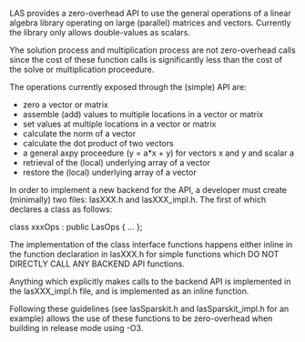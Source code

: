 LAS provides a zero-overhead API to use the general operations of a linear algebra library operating on large (parallel) matrices and vectors. Currently the library only allows double-values as scalars.

Yhe solution process and multiplication process are not zero-overhead calls since the cost of these function calls is significantly less than the cost of the solve or multiplication proceedure.

The operations currently exposed through the (simple) API are:
 - zero a vector or matrix
 - assemble (add) values to multiple locations in a vector or matrix
 - set values at multiple locations in a vector or matrix
 - calculate the norm of a vector
 - calculate the dot product of two vectors
 - a general axpy proceedure (y = a*x + y) for vectors x and y and scalar a
 - retrieval of the (local) underlying array of a vector
 - restore the (local) underlying array of a vector

In order to implement a new backend for the API, a developer must create (minimally) two files:
lasXXX.h and lasXXX_impl.h. The first of which declares a class as follows:

class xxxOps : public LasOps<xxxOps>
{ ... };

The implementation of the class interface functions happens either inline in the function declaration in lasXXX.h for simple functions which DO NOT DIRECTLY CALL ANY BACKEND API functions.

Anything which explicitly makes calls to the backend API is implemented in the lasXXX_impl.h file, and is implemented as an inline function.

Following these guidelines (see lasSparskit.h and lasSparskit_impl.h for an example) allows the use of these functions to be zero-overhead when building in release mode using -O3.
